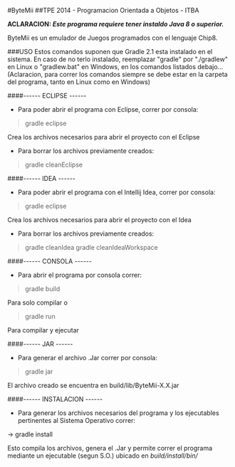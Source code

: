 #ByteMii
##TPE 2014 - Programacion Orientada a Objetos - ITBA

**ACLARACION: _Este programa requiere tener instaldo Java 8 o superior._**

ByteMii es un emulador de Juegos programados con el lenguaje Chip8.

###USO
Estos comandos suponen que Gradle 2.1 esta instalado en el sistema.
En caso de no terlo instalado, reemplazar "gradle" por "./gradlew" en Linux o "gradlew.bat" en Windows, en los comandos listados debajo... (Aclaracion, para correr los comandos siempre se debe estar en la carpeta del programa, tanto en Linux como en Windows)

####------ ECLIPSE ------
- Para poder abrir el programa con Eclipse, correr por consola:

> gradle eclipse

Crea los archivos necesarios para abrir el proyecto con el Eclipse

- Para borrar los archivos previamente creados:

> gradle cleanEclipse

####------ IDEA ------
- Para poder abrir el programa con el Intellij Idea, correr por consola:

> gradle eclipse

Crea los archivos necesarios para abrir el proyecto con el Idea

- Para borrar los archivos previamente creados:

> gradle cleanIdea
> gradle cleanIdeaWorkspace

####------ CONSOLA ------
- Para abrir el programa por consola correr:

> gradle build

Para solo compilar o 

> gradle run

Para compilar y ejecutar

####------ JAR ------
- Para generar el archivo .Jar correr por consola:

> gradle jar

El archivo creado se encuentra en build/lib/ByteMii-X.X.jar

####------ INSTALACION ------
- Para generar los archivos necesarios del programa y los ejecutables pertinentes al Sistema Operativo correr:

-> gradle install

Esto compila los archivos, genera el .Jar y permite correr el programa mediante un ejecutable (segun S.O.) ubicado en *build/install/bin/*